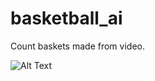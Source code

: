 # basketball_ai


Count baskets made from video.

![Alt Text](https://allens-first-bucket.s3.amazonaws.com/ball_demo.gif)
